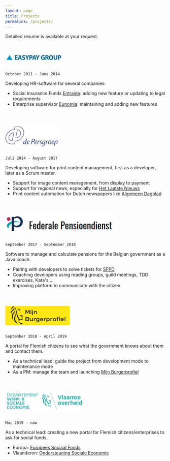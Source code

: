 ```yaml
---
layout: page
title: Projects
permalink: /projects/
---
```

Detailed resume is available at your request.

# ![Easypay logo](/images/easypay-logo.png)

`October 2011 - June 2014`

Developing HR-software for several companies:
* Social Insurance Funds [Entraide]: adding new feature or updating to legal requirements 
* Enterprise supervisor [Eunomia]: maintaining and adding new features
<br><br>

# ![De Persgroep Logo](/images/de-persgroep-logo.png)

`Juli 2014 - August 2017`

Developing software for print content management, first as a developer, later as a Scrum master. 
* Support for image content management, from display to payment
* Support for regional news, especially for [Het Laatste Nieuws]
* Print content automation for Dutch newspapers like [Algemeen Dagblad]
<br><br>

# ![SFPD Logo](/images/sfpd-logo.png)

`September 2017 - September 2018`

Software to manage and calculate pensions for the Belgian government as a Java coach.
* Pairing with developers to solve tickets for [SFPD]
* Coaching developers using reading groups, guild meetings, TDD exercises, Kata's,…
* Improving platform to communicate with the citizen
<br><br>

# ![Mijn Burgerprofiel Logo](/images/mbp-logo.png)

`September 2018 - April 2019`

A portal for Flemish citizens to see what the government knows about them and contact them.
* As a technical lead: guide the project from development mode to maintenance mode  
* As a PM: manage the team and launching [Mijn Burgerprofiel]
<br><br>
  
# ![Werk sociaal economie Logo](/images/wse-logo.png)

`Mai 2019 - now`

As a technical lead: creating a new portal for Flemish citizens/enterprises to ask for social funds.
* Europa: [Europees Sociaal Fonds]
* Vlaanderen: [Ondersteuning Sociale Economie]


[Entraide]: https://www.easypay-group.com/nl_BE/diensten/sociaal-verzekeringsfonds
[Eunomia]: http://eunomia.be/nl/default.aspx
[Het Laatste Nieuws]: https://www.hln.be/populair-in-de-buurt
[Algemeen Dagblad]: https://www.ad.nl/
[SFPD]: https://www.sfpd.fgov.be/nl
[Mijn Burgerprofiel]: https://www.vlaanderen.be/uw-overheid/mijn-burgerprofiel
[Europees Sociaal Fonds]: https://esf-vlaanderen.be/
[Ondersteuning Sociale Economie]: https://www.socialeeconomie.be/ondersteuning